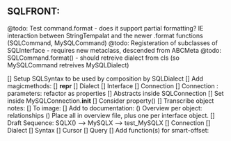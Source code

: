 SQLFRONT:
-------------------------------------------

@todo: Test command.format - does it support partial formatting? IE interaction between StringTempalat and the newer .format functions (SQLCommand, MySQLCommand) 
@todo: Registeration of subclasses of SQLInterface - requires new metaclass, descended from ABCMeta
@todo: SQLCommand.format() - should retreive dialect from cls (so MySQLCommand retreives MySQLDialect) 



[] Setup SQLSyntax to be used by composition by SQLDialect
[] Add magicmethods:
	[] __repr__
		[] Dialect
		[] Interface
		[] Connection
	[] Connection : parameters: refactor as properties
		[] Abstracts inside SQLConnection
		[] Set inside MySQLConnection.__init__
			[] Consider property()
[] Transcribe object notes:
	[] To image:
	[] Add to documentation:
	() Overview per object: relationships
	() Place all in overview file, plus one per interface object.
[] Draft Sequence: SQLX() --> MySQLX --> test_MySQLX
	[] Connection
	[] Dialect
	[] Syntax
	[] Cursor
	[] Query
[] Add function(s) for smart-offset:

